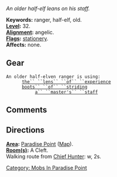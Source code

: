*An older half-elf leans on his staff.*

**Keywords:** ranger, half-elf, old.  
**[Level](Level "wikilink"):** 32.  
**[Alignment](Alignment "wikilink"):** angelic.  
**[Flags](:Category:_Mob_Types "wikilink"):**
[stationery](Sentinel_Mobs "wikilink").  
**Affects:** none.  

## Gear

`An older half-elven ranger is using:`  
<worn on head>`      `[`the`` ``lens`` ``of`` ``experience`](Lens_Of_Experience "wikilink")  
<worn on feet>`      `[`boots`` ``of`` ``striding`](Boots_Of_Striding "wikilink")  
<wielded>`           `[`a`` ``master's`` ``staff`](Master's_Staff "wikilink")

## Comments

## Directions

**[Area](:Category:_Areas "wikilink"):** [ Paradise
Point](:Category:_Paradise_Point "wikilink")
([Map](Paradise_Point_Map "wikilink")).  
**[Room(s)](:Category:_Rooms "wikilink"):** A Cleft.  
Walking route from [Chief Hunter](Chief_Hunter "wikilink"): w, 2s.  

[Category: Mobs In Paradise
Point](Category:_Mobs_In_Paradise_Point "wikilink")
